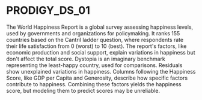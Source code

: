 # PRODIGY_DS_01
 The World Happiness Report is a global survey assessing happiness levels, used by governments and organizations for policymaking. It ranks 155 countries based on the Cantril ladder question, where respondents rate their life satisfaction from 0 (worst) to 10 (best). The report's factors, like economic production and social support, explain variations in happiness but don't affect the total score. Dystopia is an imaginary benchmark representing the least-happy country, used for comparisons. Residuals show unexplained variations in happiness. Columns following the Happiness Score, like GDP per Capita and Generosity, describe how specific factors contribute to happiness. Combining these factors yields the happiness score, but modeling them to predict scores may be unreliable.
